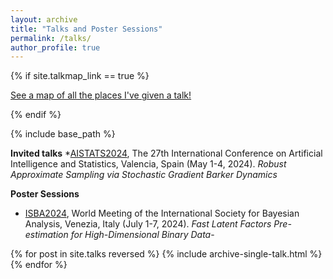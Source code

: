 ```yaml
---
layout: archive
title: "Talks and Poster Sessions"
permalink: /talks/
author_profile: true
---
```


{% if site.talkmap_link == true %}

<p style="text-decoration:underline;"><a href="/talkmap.html">See a map of all the places I've given a talk!</a></p>

{% endif %}

{% include base_path %}

**Invited talks**
*[AISTATS2024](http://aistats.org/aistats2024/), The 27th International Conference on Artificial Intelligence and Statistics, Valencia, Spain (May 1-4, 2024).
*Robust Approximate Sampling via Stochastic Gradient Barker Dynamics*

**Poster Sessions**
* [ISBA2024](https://www.unive.it/web/en/2208/home), World Meeting of the International Society for Bayesian Analysis, Venezia, Italy (July 1-7, 2024).
*Fast Latent Factors Pre-estimation for High-Dimensional Binary Data*-


{% for post in site.talks reversed %}
  {% include archive-single-talk.html %}
{% endfor %}
